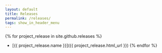 ```yaml
---
layout: default
title: Releases
permalink: /releases/
tags: show_in_header_menu
---
```


{% for project_release in site.github.releases %}
* [{{ project_release.name }}]({{ project_release.html_url }})
{% endfor %}	

